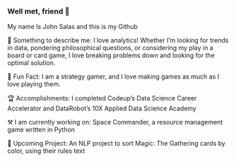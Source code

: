 ### Well met, friend 🤝

My name Is John Salas and this is my Github

🔎 Something to describe me: I love analytics! Whether I’m looking for trends in data, pondering philosophical questions, or considering my play in a board or card game, I love breaking problems down and looking for the optimal solution.

🎲 Fun Fact: I am a strategy gamer, and I love making games as much as I love playing them.

🏆 Accomplishments: I completed Codeup’s Data Science Career Accelerator and DataRobot’s 10X Applied Data Science Academy

⚒ I am currently working on: Space Commander, a resource management game written in Python

📓 Upcoming Project: An NLP project to sort Magic: The Gathering cards by color, using their rules text

<!--
**Johndsalas/johndsalas** is a ✨ _special_ ✨ repository because its `README.md` (this file) appears on your GitHub profile.

Here are some ideas to get you started:

- 🔭 I’m currently working on ...
- 🌱 I’m currently learning ...
- 👯 I’m looking to collaborate on ...
- 🤔 I’m looking for help with ...
- 💬 Ask me about ...
- 📫 How to reach me: ...
- 😄 Pronouns: ...
- ⚡ Fun fact: ...
-->
